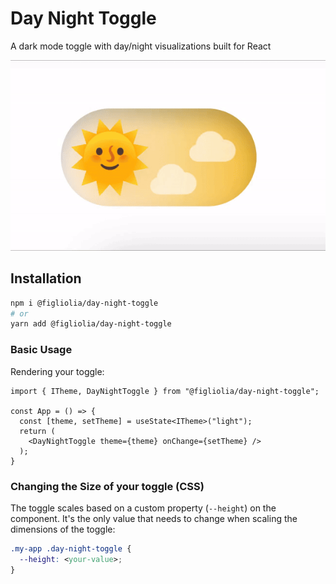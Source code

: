# Day Night Toggle
A dark mode toggle with day/night visualizations built for React

![Toggle Demo](media/toggle.gif "Toggle Demo")

## Installation
```bash
npm i @figliolia/day-night-toggle
# or 
yarn add @figliolia/day-night-toggle
```

### Basic Usage
Rendering your toggle:
```tsx
import { ITheme, DayNightToggle } from "@figliolia/day-night-toggle";

const App = () => {
  const [theme, setTheme] = useState<ITheme>("light");
  return (
    <DayNightToggle theme={theme} onChange={setTheme} />
  );
}
```

### Changing the Size of your toggle (CSS)
The toggle scales based on a custom property (`--height`) on the component. It's the only value that needs to change when scaling the dimensions of the toggle:
```css
.my-app .day-night-toggle {
  --height: <your-value>;
}
```